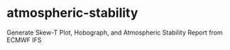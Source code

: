 # atmospheric-stability
Generate Skew-T Plot, Hobograph, and Atmospheric Stability Report from ECMWF IFS
